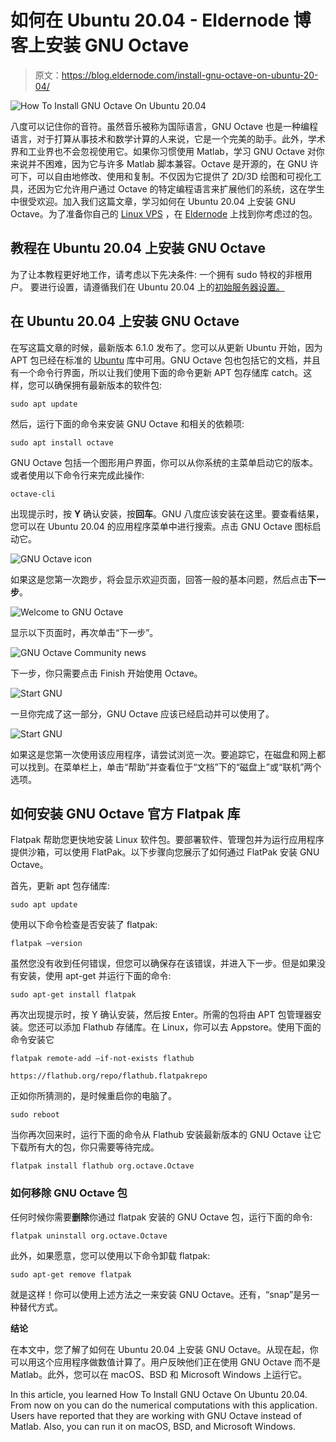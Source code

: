 # 如何在 Ubuntu 20.04 - Eldernode 博客上安装 GNU Octave

> 原文：<https://blog.eldernode.com/install-gnu-octave-on-ubuntu-20-04/>

![How To Install GNU Octave On Ubuntu 20.04](img/b4e84f086cc6679b74c2454d71e252eb.png)

八度可以记住你的音符。虽然音乐被称为国际语言，GNU Octave 也是一种编程语言，对于打算从事技术和数学计算的人来说，它是一个完美的助手。此外，学术界和工业界也不会忽视使用它。如果你习惯使用 Matlab，学习 GNU Octave 对你来说并不困难，因为它与许多 Matlab 脚本兼容。Octave 是开源的，在 GNU 许可下，可以自由地修改、使用和复制。不仅因为它提供了 2D/3D 绘图和可视化工具，还因为它允许用户通过 Octave 的特定编程语言来扩展他们的系统，这在学生中很受欢迎。加入我们这篇文章，学习如何在 Ubuntu 20.04 上安装 GNU Octave。为了准备你自己的 [Linux VPS](https://eldernode.com/linux-vps/) ，在 [Eldernode](https://eldernode.com/) 上找到你考虑过的包。

## **教程在 Ubuntu 20.04 上安装 GNU Octave**

为了让本教程更好地工作，请考虑以下先决条件:
一个拥有 sudo 特权的非根用户。
要进行设置，请遵循我们在 Ubuntu 20.04 上的[初始服务器设置。](https://blog.eldernode.com/initial-server-setup-on-ubuntu-20/)

## **在 Ubuntu 20.04 上安装 GNU Octave**

在写这篇文章的时候，最新版本 6.1.0 发布了。您可以从更新 Ubuntu 开始，因为 APT 包已经在标准的 [Ubuntu](https://blog.eldernode.com/tag/ubuntu/) 库中可用。GNU Octave 包也包括它的文档，并且有一个命令行界面，所以让我们使用下面的命令更新 APT 包存储库 catch。这样，您可以确保拥有最新版本的软件包:

```
sudo apt update
```

然后，运行下面的命令来安装 GNU Octave 和相关的依赖项:

```
sudo apt install octave
```

GNU Octave 包括一个图形用户界面，你可以从你系统的主菜单启动它的版本。或者使用以下命令行来完成此操作:

```
octave-cli
```

出现提示时，按 **Y** 确认安装，按**回车**。GNU 八度应该安装在这里。要查看结果，您可以在 Ubuntu 20.04 的应用程序菜单中进行搜索。点击 GNU Octave 图标启动它。

![GNU Octave icon](img/c255f7342c7d2c3b4709bbb82d0976a2.png)

如果这是您第一次跑步，将会显示欢迎页面，回答一般的基本问题，然后点击**下一步**。

![Welcome to GNU Octave](img/1fb59c9c4d544730edc39e00645e0e0e.png)

显示以下页面时，再次单击“下一步”。

![GNU Octave Community news](img/6e6a14d2e0de30f22c38d09a6a28d787.png)

下一步，你只需要点击 Finish 开始使用 Octave。

![Start GNU](img/cfd9201dde36e1737dc492155b774906.png)

一旦你完成了这一部分，GNU Octave 应该已经启动并可以使用了。

![Start GNU](img/032b7028fd164614ceda234c6fac906f.png)

如果这是您第一次使用该应用程序，请尝试浏览一次。要追踪它，在磁盘和网上都可以找到。在菜单栏上，单击“帮助”并查看位于“文档”下的“磁盘上”或“联机”两个选项。

## **如何安装 GNU Octave 官方 Flatpak 库**

Flatpak 帮助您更快地安装 Linux 软件包。要部署软件、管理包并为运行应用程序提供沙箱，可以使用 FlatPak。以下步骤向您展示了如何通过 FlatPak 安装 GNU Octave。

首先，更新 apt 包存储库:

```
sudo apt update
```

使用以下命令检查是否安装了 flatpak:

```
flatpak –version
```

虽然您没有收到任何错误，但您可以确保存在该错误，并进入下一步。但是如果没有安装，使用 apt-get 并运行下面的命令:

```
sudo apt-get install flatpak
```

再次出现提示时，按 Y 确认安装，然后按 Enter。所需的包将由 APT 包管理器安装。您还可以添加 Flathub 存储库。在 Linux，你可以去 Appstore。使用下面的命令安装它

```
flatpak remote-add –if-not-exists flathub
```

```
https://flathub.org/repo/flathub.flatpakrepo
```

正如你所猜测的，是时候重启你的电脑了。

```
sudo reboot
```

当你再次回来时，运行下面的命令从 Flathub 安装最新版本的 GNU Octave 让它下载所有大的包，你只需要等待完成。

```
flatpak install flathub org.octave.Octave
```

### 如何移除 GNU Octave 包

任何时候你需要**删除**你通过 flatpak 安装的 GNU Octave 包，运行下面的命令:

```
flatpak uninstall org.octave.Octave
```

此外，如果愿意，您可以使用以下命令卸载 flatpak:

```
sudo apt-get remove flatpak
```

就是这样！你可以使用上述方法之一来安装 GNU Octave。还有，“snap”是另一种替代方式。

**结论**

在本文中，您了解了如何在 Ubuntu 20.04 上安装 GNU Octave。从现在起，你可以用这个应用程序做数值计算了。用户反映他们正在使用 GNU Octave 而不是 Matlab。此外，您可以在 macOS、BSD 和 Microsoft Windows 上运行它。

In this article, you learned How To Install GNU Octave On Ubuntu 20.04\. From now on you can do the numerical computations with this application. Users have reported that they are working with GNU Octave instead of Matlab. Also, you can run it on macOS, BSD, and Microsoft Windows.
